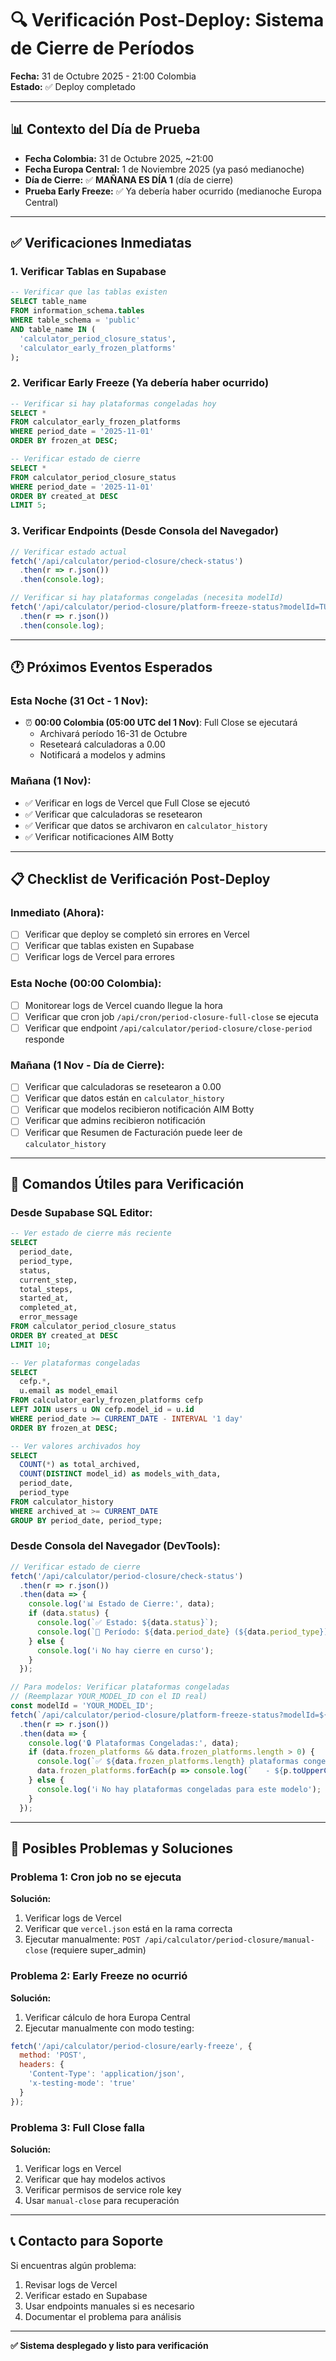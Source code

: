 # 🔍 Verificación Post-Deploy: Sistema de Cierre de Períodos

**Fecha:** 31 de Octubre 2025 - 21:00 Colombia  
**Estado:** ✅ Deploy completado

---

## 📊 Contexto del Día de Prueba

- **Fecha Colombia:** 31 de Octubre 2025, ~21:00
- **Fecha Europa Central:** 1 de Noviembre 2025 (ya pasó medianoche)
- **Día de Cierre:** ✅ **MAÑANA ES DÍA 1** (día de cierre)
- **Prueba Early Freeze:** ✅ Ya debería haber ocurrido (medianoche Europa Central)

---

## ✅ Verificaciones Inmediatas

### 1. Verificar Tablas en Supabase
```sql
-- Verificar que las tablas existen
SELECT table_name 
FROM information_schema.tables 
WHERE table_schema = 'public' 
AND table_name IN (
  'calculator_period_closure_status',
  'calculator_early_frozen_platforms'
);
```

### 2. Verificar Early Freeze (Ya debería haber ocurrido)
```sql
-- Verificar si hay plataformas congeladas hoy
SELECT * 
FROM calculator_early_frozen_platforms 
WHERE period_date = '2025-11-01'
ORDER BY frozen_at DESC;

-- Verificar estado de cierre
SELECT * 
FROM calculator_period_closure_status 
WHERE period_date = '2025-11-01'
ORDER BY created_at DESC 
LIMIT 5;
```

### 3. Verificar Endpoints (Desde Consola del Navegador)
```javascript
// Verificar estado actual
fetch('/api/calculator/period-closure/check-status')
  .then(r => r.json())
  .then(console.log);

// Verificar si hay plataformas congeladas (necesita modelId)
fetch('/api/calculator/period-closure/platform-freeze-status?modelId=TU_MODEL_ID')
  .then(r => r.json())
  .then(console.log);
```

---

## 🕐 Próximos Eventos Esperados

### Esta Noche (31 Oct - 1 Nov):
- ⏰ **00:00 Colombia (05:00 UTC del 1 Nov)**: Full Close se ejecutará
  - Archivará período 16-31 de Octubre
  - Reseteará calculadoras a 0.00
  - Notificará a modelos y admins

### Mañana (1 Nov):
- ✅ Verificar en logs de Vercel que Full Close se ejecutó
- ✅ Verificar que calculadoras se resetearon
- ✅ Verificar que datos se archivaron en `calculator_history`
- ✅ Verificar notificaciones AIM Botty

---

## 📋 Checklist de Verificación Post-Deploy

### Inmediato (Ahora):
- [ ] Verificar que deploy se completó sin errores en Vercel
- [ ] Verificar que tablas existen en Supabase
- [ ] Verificar logs de Vercel para errores

### Esta Noche (00:00 Colombia):
- [ ] Monitorear logs de Vercel cuando llegue la hora
- [ ] Verificar que cron job `/api/cron/period-closure-full-close` se ejecuta
- [ ] Verificar que endpoint `/api/calculator/period-closure/close-period` responde

### Mañana (1 Nov - Día de Cierre):
- [ ] Verificar que calculadoras se resetearon a 0.00
- [ ] Verificar que datos están en `calculator_history`
- [ ] Verificar que modelos recibieron notificación AIM Botty
- [ ] Verificar que admins recibieron notificación
- [ ] Verificar que Resumen de Facturación puede leer de `calculator_history`

---

## 🔧 Comandos Útiles para Verificación

### Desde Supabase SQL Editor:
```sql
-- Ver estado de cierre más reciente
SELECT 
  period_date,
  period_type,
  status,
  current_step,
  total_steps,
  started_at,
  completed_at,
  error_message
FROM calculator_period_closure_status
ORDER BY created_at DESC
LIMIT 10;

-- Ver plataformas congeladas
SELECT 
  cefp.*,
  u.email as model_email
FROM calculator_early_frozen_platforms cefp
LEFT JOIN users u ON cefp.model_id = u.id
WHERE period_date >= CURRENT_DATE - INTERVAL '1 day'
ORDER BY frozen_at DESC;

-- Ver valores archivados hoy
SELECT 
  COUNT(*) as total_archived,
  COUNT(DISTINCT model_id) as models_with_data,
  period_date,
  period_type
FROM calculator_history
WHERE archived_at >= CURRENT_DATE
GROUP BY period_date, period_type;
```

### Desde Consola del Navegador (DevTools):
```javascript
// Verificar estado de cierre
fetch('/api/calculator/period-closure/check-status')
  .then(r => r.json())
  .then(data => {
    console.log('📊 Estado de Cierre:', data);
    if (data.status) {
      console.log(`✅ Estado: ${data.status}`);
      console.log(`📅 Período: ${data.period_date} (${data.period_type})`);
    } else {
      console.log('ℹ️ No hay cierre en curso');
    }
  });

// Para modelos: Verificar plataformas congeladas
// (Reemplazar YOUR_MODEL_ID con el ID real)
const modelId = 'YOUR_MODEL_ID';
fetch(`/api/calculator/period-closure/platform-freeze-status?modelId=${modelId}`)
  .then(r => r.json())
  .then(data => {
    console.log('🔒 Plataformas Congeladas:', data);
    if (data.frozen_platforms && data.frozen_platforms.length > 0) {
      console.log(`✅ ${data.frozen_platforms.length} plataformas congeladas:`);
      data.frozen_platforms.forEach(p => console.log(`   - ${p.toUpperCase()}`));
    } else {
      console.log('ℹ️ No hay plataformas congeladas para este modelo');
    }
  });
```

---

## 🚨 Posibles Problemas y Soluciones

### Problema 1: Cron job no se ejecuta
**Solución:**
1. Verificar logs de Vercel
2. Verificar que `vercel.json` está en la rama correcta
3. Ejecutar manualmente: `POST /api/calculator/period-closure/manual-close` (requiere super_admin)

### Problema 2: Early Freeze no ocurrió
**Solución:**
1. Verificar cálculo de hora Europa Central
2. Ejecutar manualmente con modo testing:
```javascript
fetch('/api/calculator/period-closure/early-freeze', {
  method: 'POST',
  headers: {
    'Content-Type': 'application/json',
    'x-testing-mode': 'true'
  }
});
```

### Problema 3: Full Close falla
**Solución:**
1. Verificar logs en Vercel
2. Verificar que hay modelos activos
3. Verificar permisos de service role key
4. Usar `manual-close` para recuperación

---

## 📞 Contacto para Soporte

Si encuentras algún problema:
1. Revisar logs de Vercel
2. Verificar estado en Supabase
3. Usar endpoints manuales si es necesario
4. Documentar el problema para análisis

---

**✅ Sistema desplegado y listo para verificación**


